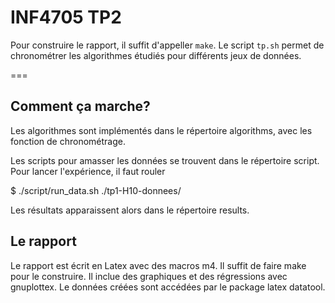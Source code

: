 # INF4705 TP2

Pour construire le rapport, il suffit d'appeller `make`. Le script
`tp.sh` permet de chronométrer les algorithmes étudiés pour différents
jeux de données.

===

## Comment ça marche?

Les algorithmes sont implémentés dans le répertoire algorithms, avec
les fonction de chronométrage.

Les scripts pour amasser les données se trouvent dans le répertoire
script.  Pour lancer l'expérience, il faut rouler

 $ ./script/run_data.sh ./tp1-H10-donnees/

Les résultats apparaissent alors dans le répertoire results.

## Le rapport

Le rapport est écrit en Latex avec des macros m4. Il suffit de faire
make pour le construire.  Il inclue des graphiques et des régressions
avec gnuplottex.  Le données créées sont accédées par le package latex
datatool.